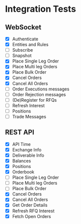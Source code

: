 # Integration Tests

## WebSocket

- [x] Authenticate
- [x] Entities and Rules
- [ ] Subscribe
- [ ] Snapshot
- [x] Place Single Leg Order
- [x] Place Multi leg Orders
- [x] Place Bulk Order
- [x] Cancel Orders
- [x] Cancel All Orders
- [ ] Order Executions messages
- [ ] Order Rejection messages
- [ ] (De)Register for RFQs
- [ ] Refresh Interest
- [ ] Positions
- [ ] Trade Messages

## REST API

- [x] API Time
- [x] Exchange Info
- [x] Deliverable Info
- [x] Balances
- [x] Positions
- [x] Orderbook
- [ ] Place Single Leg Order
- [ ] Place Multi leg Orders
- [ ] Place Bulk Order
- [x] Cancel Orders
- [x] Cancel All Orders
- [x] Get Order Details
- [x] Refresh RFQ Interest
- [x] Fetch Open Orders
